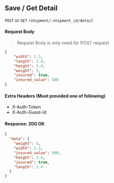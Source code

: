 ## Save / Get Detail

`POST` or `GET` `/shipment/:shipment_id/detail`

#### Request Body

> Request Body is only need for POST request

```json
{
    "width": 2.3,
    "length": 3.4,
    "height": 3.4,
    "weight": 5,
    "insured": true,
    "insured_value": 500
}
```

#### Extra Headers (Must provided one of following)

* X-Auth-Token
* X-Auth-Guest-Id

#### Response: 200 OK

```json
{
  "data": {
    "weight": 5,
    "width": 2.3,
    "insured_value": 500,
    "height": 3.4,
    "insured": true,
    "length": 3.4
  }
}
```
